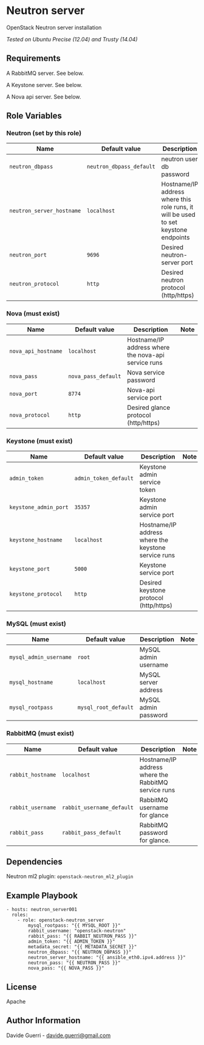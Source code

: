 Neutron server
=========

OpenStack Neutron server installation

_Tested on Ubuntu Precise (12.04) and Trusty (14.04)_

Requirements
------------

A RabbitMQ server. See below.

A Keystone server. See below.

A Nova api server. See below.

Role Variables
--------------

### Neutron (set by this role)

| Name | Default value | Description | Note |
|---  |---  |---  |--- |
| `neutron_dbpass` | `neutron_dbpass_default` | neutron user db password ||
| `neutron_server_hostname` | `localhost` | Hostname/IP address where this role runs, it will be used to set keystone endpoints  ||
| `neutron_port` | `9696` | Desired neutron-server port ||
| `neutron_protocol` | `http` | Desired neutron protocol (http/https) | WiP, do not use. |


### Nova (must exist)

| Name | Default value | Description | Note |
|---  |---  |---  |--- |
| `nova_api_hostname` | `localhost` | Hostname/IP address where the nova-api service runs ||
| `nova_pass` | `nova_pass_default` | Nova service password ||
| `nova_port` | `8774` | Nova-api service port ||
| `nova_protocol` | `http` | Desired glance protocol (http/https) ||


### Keystone (must exist)

| Name | Default value | Description | Note |
|---  |---  |---  |--- |
| `admin_token` | `admin_token_default` | Keystone admin service token ||
| `keystone_admin_port` | `35357` | Keystone admin service port ||
| `keystone_hostname` | `localhost` | Hostname/IP address where the keystone service runs ||
| `keystone_port` | `5000` | Keystone service port ||
| `keystone_protocol` | `http` | Desired keystone protocol (http/https) ||


### MySQL (must exist)

| Name | Default value | Description | Note |
|---  |---  |---  |--- |
| `mysql_admin_username` | `root` | MySQL admin username ||
| `mysql_hostname` | `localhost` | MySQL server address ||
| `mysql_rootpass` | `mysql_root_default` | MySQL admin password ||


### RabbitMQ (must exist)

| Name | Default value | Description | Note |
|---  |---  |---  |--- |
| `rabbit_hostname` | `localhost` | Hostname/IP address where the RabbitMQ service runs ||
| `rabbit_username` | `rabbit_username_default` | RabbitMQ username for glance ||
| `rabbit_pass` | `rabbit_pass_default` | RabbitMQ password for glance. ||


Dependencies
------------

Neutron ml2 plugin: `openstack-neutron_ml2_plugin`

Example Playbook
----------------

    - hosts: neutron_server001
      roles:
        - role: openstack-neutron_server
            mysql_rootpass: "{{ MYSQL_ROOT }}"
            rabbit_username: "openstack-neutron"
            rabbit_pass: "{{ RABBIT_NEUTRON_PASS }}"
            admin_token: "{{ ADMIN_TOKEN }}"
            metadata_secret: "{{ METADATA_SECRET }}"
            neutron_dbpass: "{{ NEUTRON_DBPASS }}"
            neutron_server_hostname: "{{ ansible_eth0.ipv4.address }}"
            neutron_pass: "{{ NEUTRON_PASS }}"
            nova_pass: "{{ NOVA_PASS }}"

License
-------

Apache

Author Information
------------------

Davide Guerri - davide.guerri@gmail.com
